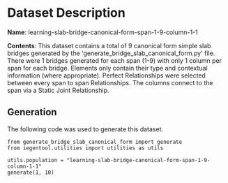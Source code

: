 # Dataset Description

**Name**: learning-slab-bridge-canonical-form-span-1-9-column-1-1

**Contents**: This dataset contains a total of 9 canonical form simple slab bridges generated by the 'generate_bridge_slab_canonical_form.py' file. There were 1 bridges generated for each span (1-9) with only 1 column per span for each bridge. Elements only contain their type and contextual information (where appropriate). Perfect Relationships were selected between every span to span Relationships. The columns connect to the span via a Static Joint Relationship.

## Generation
The following code was used to generate this dataset.

```
from generate_bridge_slab_canonical_form import generate
from iegentool.utilities import utilities as utils

utils.population = "learning-slab-bridge-canonical-form-span-1-9-column-1-1"
generate(1, 10)
```